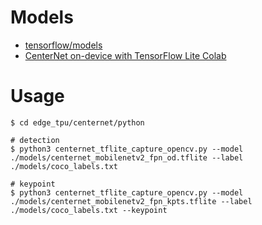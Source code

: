 # Models
- [tensorflow/models](https://github.com/tensorflow/models)
- [CenterNet on-device with TensorFlow Lite Colab](https://github.com/tensorflow/models/blob/master/research/object_detection/colab_tutorials/centernet_on_device.ipynb)

# Usage
```
$ cd edge_tpu/centernet/python

# detection
$ python3 centernet_tflite_capture_opencv.py --model ./models/centernet_mobilenetv2_fpn_od.tflite --label ./models/coco_labels.txt

# keypoint
$ python3 centernet_tflite_capture_opencv.py --model ./models/centernet_mobilenetv2_fpn_kpts.tflite --label ./models/coco_labels.txt --keypoint
```
